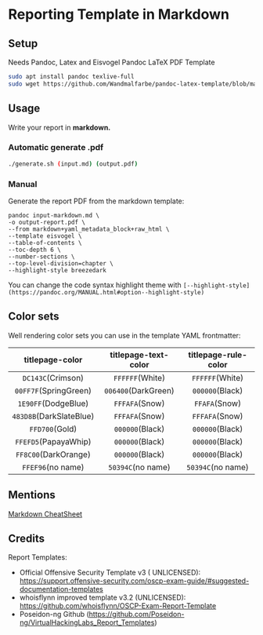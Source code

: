 # Reporting Template in Markdown

## Setup

Needs Pandoc, Latex and Eisvogel Pandoc LaTeX PDF Template

```bash
sudo apt install pandoc texlive-full
sudo wget https://github.com/Wandmalfarbe/pandoc-latex-template/blob/master/eisvogel.tex -O /usr/share/pandoc/data/templates/eisvogel.tex
```

## Usage

Write your report in **markdown.**

### Automatic generate .pdf

```bash
./generate.sh (input.md) (output.pdf)
```

### Manual

Generate the report PDF from the markdown template:

```
pandoc input-markdown.md \
-o output-report.pdf \
--from markdown+yaml_metadata_block+raw_html \
--template eisvogel \
--table-of-contents \
--toc-depth 6 \
--number-sections \
--top-level-division=chapter \
--highlight-style breezedark
```

You can change the code syntax highlight theme
with ```[--highlight-style](https://pandoc.org/MANUAL.html#option--highlight-style)```

## Color sets

Well rendering color sets you can use in the template YAML frontmatter:

| titlepage-color | titlepage-text-color | titlepage-rule-color |
|:---------------:|:--------------------:|:--------------------:|
|```DC143C```(Crimson)|```FFFFFF```(White)|```FFFFFF```(White)|
|```00FF7F```(SpringGreen)|```006400```(DarkGreen)|```000000```(Black)|
|```1E90FF```(DodgeBlue)|```FFFAFA```(Snow)|```FFAFA```(Snow)|
|```483D8B```(DarkSlateBlue)|```FFFAFA```(Snow)|```FFFAFA```(Snow)|
|```FFD700```(Gold)|```000000```(Black)|```000000```(Black)|
|```FFEFD5```(PapayaWhip)|```000000```(Black)|```000000```(Black)|
|```FF8C00```(DarkOrange)|```000000```(Black)|```000000```(Black)|
|```FFEF96```(no name)|```50394C```(no name)|```50394C```(no name)|

## Mentions

[Markdown CheatSheet](https://github.com/adam-p/markdown-here/wiki/Markdown-Cheatsheet)

## Credits

Report Templates:

- Official Offensive Security Template v3 (
  UNLICENSED): https://support.offensive-security.com/oscp-exam-guide/#suggested-documentation-templates
- whoisflynn improved template v3.2 (UNLICENSED): https://github.com/whoisflynn/OSCP-Exam-Report-Template
- Poseidon-ng Github (https://github.com/Poseidon-ng/VirtualHackingLabs_Report_Templates)
